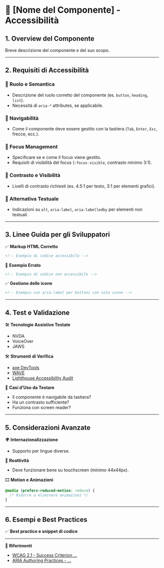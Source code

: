 
# 📌 [Nome del Componente] - Accessibilità

## 1. Overview del Componente
Breve descrizione del componente e del suo scopo.

---

## 2. Requisiti di Accessibilità

### 🔹 Ruolo e Semantica
- Descrizione del ruolo corretto del componente (es. `button`, `heading`, `list`).
- Necessità di `aria-*` attributes, se applicabile.

### 🔹 Navigabilità
- Come il componente deve essere gestito con la tastiera (`Tab`, `Enter`, `Esc`, frecce, ecc.).

### 🔹 Focus Management
- Specificare se e come il focus viene gestito.
- Requisiti di visibilità del focus (`:focus-visible`, contrasto minimo 3:1).

### 🔹 Contrasto e Visibilità
- Livelli di contrasto richiesti (es. 4.5:1 per testo, 3:1 per elementi grafici).

### 🔹 Alternativa Testuale
- Indicazioni su `alt`, `aria-label`, `aria-labelledby` per elementi non testuali.

---

## 3. Linee Guida per gli Sviluppatori

✅ **Markup HTML Corretto**
```html
<!-- Esempio di codice accessibile -->
```

🚫 **Esempio Errato**
```html
<!-- Esempio di codice non accessibile -->
```

✅ **Gestione delle icone**
```html
<!-- Esempio con aria-label per bottoni con sole icone -->
```

---

## 4. Test e Validazione

🛠 **Tecnologie Assistive Testate**
- NVDA
- VoiceOver
- JAWS

🛠 **Strumenti di Verifica**
- [axe DevTools](https://www.deque.com/axe/)
- [WAVE](https://wave.webaim.org/)
- [Lighthouse Accessibility Audit](https://developers.google.com/web/tools/lighthouse/)

🎯 **Casi d’Uso da Testare**
- Il componente è navigabile da tastiera?
- Ha un contrasto sufficiente?
- Funziona con screen reader?

---

## 5. Considerazioni Avanzate

🌍 **Internazionalizzazione**
- Supporto per lingue diverse.

📱 **Reattività**
- Deve funzionare bene su touchscreen (minimo 44x44px).

🎞 **Motion e Animazioni**
```css
@media (prefers-reduced-motion: reduce) {
  /* Ridurre o eliminare animazioni */
}
```

---

## 6. Esempi e Best Practices
✅ **Best practice e snippet di codice**

---

📌 **Riferimenti**
- [WCAG 2.1 - Success Criterion ...](https://www.w3.org/TR/WCAG21/#...)
- [ARIA Authoring Practices - ...](https://www.w3.org/WAI/ARIA/apg/patterns/...)
